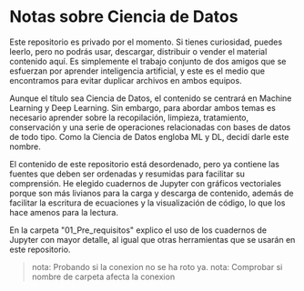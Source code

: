 # Notas sobre Ciencia de Datos

Este repositorio es privado por el momento. Si tienes curiosidad, puedes leerlo, pero no podrás usar, descargar, distribuir o vender el material contenido aquí. Es simplemente el trabajo conjunto de dos amigos que se esfuerzan por aprender inteligencia artificial, y este es el medio que encontramos para evitar duplicar archivos en ambos equipos.

Aunque el título sea Ciencia de Datos, el contenido se centrará en Machine Learning y Deep Learning. Sin embargo, para abordar ambos temas es necesario aprender sobre la recopilación, limpieza, tratamiento, conservación y una serie de operaciones relacionadas con bases de datos de todo tipo. Como la Ciencia de Datos engloba ML y DL, decidí darle este nombre.

El contenido de este repositorio está desordenado, pero ya contiene las fuentes que deben ser ordenadas y resumidas para facilitar su comprensión. He elegido cuadernos de Jupyter con gráficos vectoriales porque son más livianos para la carga y descarga de contenido, además de facilitar la escritura de ecuaciones y la visualización de código, lo que los hace amenos para la lectura.

En la carpeta "01_Pre_requisitos" explico el uso de los cuadernos de Jupyter con mayor detalle, al igual que otras herramientas que se usarán en este repositorio.

> nota: Probando si la conexion no se ha roto ya.
> nota: Comprobar si nombre de carpeta afecta la conexion